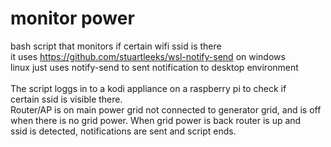 # monitor power
bash script that monitors if certain wifi ssid is there</br>
it uses https://github.com/stuartleeks/wsl-notify-send on windows</br>
linux just uses notify-send to sent notification to desktop environment</br>
</br>
The script loggs in to a kodi appliance on a raspberry pi to check if </br>
certain ssid is visible there.</br>
Router/AP is on main power grid not connected to generator grid, and is off</br>
when there is no grid power. When grid power is back router is up and</br>
ssid is detected, notifications are sent and script ends.

